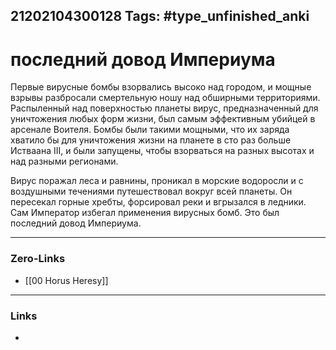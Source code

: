 21202104300128
Tags: #type_unfinished_anki
---
# последний довод Империума

   Первые вирусные бомбы взорвались высоко над городом, и мощные взрывы разбросали смертельную ношу над обширными территориями. Распыленный над поверхностью планеты вирус, предназначенный для уничтожения любых форм жизни, был самым эффективным убийцей в арсенале Воителя. Бомбы были такими мощными, что их заряда хватило бы для уничтожения жизни на планете в сто раз больше Истваана III, и были запущены, чтобы взорваться на разных высотах и над разными регионами.
   
   Вирус поражал леса и равнины, проникал в морские водоросли и с воздушными течениями путешествовал вокруг всей планеты. Он пересекал горные хребты, форсировал реки и вгрызался в ледники. Сам Император избегал применения вирусных бомб. Это был последний довод Империума.

---
### Zero-Links
- [[00 Horus Heresy]]
---
### Links
-